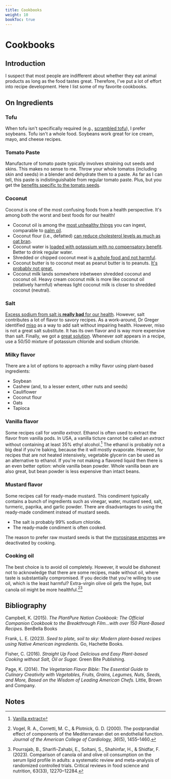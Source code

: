 ```yaml
---
title: Cookbooks
weight: 10
bookToc: true
---
```


# Cookbooks

## Introduction

I suspect that most people are indifferent about whether they eat animal products as long as the food tastes great.
Therefore, I've put a lot of effort into recipe development.
Here I list some of my favorite cookbooks.

## On Ingredients

### Tofu

When tofu isn't specifically required (e.g., [scrambled tofu](https://nutritionfacts.org/recipe/turmeric-tofu-scramble/)), I prefer soybeans.
Tofu isn't a whole food.
Soybeans work great for ice cream, mayo, and cheese recipes.

### Tomato Paste

Manufacture of tomato paste typically involves straining out seeds and skins.
This makes no sense to me.
Throw your whole tomatos (including skin and seeds) in a blender and dehydrate them to a paste.
As far as I can tell, this paste is indistinguishable from regular tomato paste.
Plus, but you get the [benefits specific to the tomato seeds](https://nutritionfacts.org/video/inhibiting-platelet-activation-with-tomato-seeds/).

### Coconut

Coconut is one of the most confusing foods from a health perspective. It's among both the worst and best foods for our health!
- Coconut oil is among the [most unhealthy things](https://nutritionfacts.org/video/coconut-oil-and-abdominal-fat/) you can ingest, comparable to [palm oil](https://nutritionfacts.org/video/how-the-dairy-industry-designs-misleading-studies/).
- Coconut flour (i.e., defatted) [can reduce cholesterol levels as much as oat bran](https://nutritionfacts.org/video/what-about-coconuts-coconut-milk-and-coconut-oil-mcts/).
- Coconut water is [loaded with potassium with no compensatory benefit](https://nutritionfacts.org/video/coconut-water-for-athletic-performance-vs-sports-drinks/). Better to drink regular water.
- Shredded or chipped coconut meat is [a whole food and not harmful](https://nutritionfacts.org/recipe/caramel-cocoa-bites/).
- Coconut butter is to coconut meat as peanut butter is to peanuts. [It's probably not great.](https://nutritionfacts.org/video/do-the-health-benefits-of-peanut-butter-include-longevity/)
- Coconut milk lands somewhere inbetween shredded coconut and coconut oil. Heavy cream coconut milk is more like coconut oil (relatively harmful) whereas light coconut milk is closer to shredded coconut (neutral).

### Salt

[Excess sodium from salt is **really bad** for our health](https://nutritionfacts.org/video/high-blood-pressure-may-be-a-choice/).
However, salt contributes a lot of flavor to savory recipes.
As a work-around, Dr Greger identified [miso](https://nutritionfacts.org/video/is-miso-healthy/) as a way to add salt without impairing health.
However, miso is not a great salt substitute.
It has its own flavor and is way more expensive than salt.
Finally, we got a [great solution](https://nutritionfacts.org/video/fewer-than-1-in-5000-meet-sodium-and-potassium-recommended-intakes/).
Whenever *salt* appears in a recipe, use a 50/50 mixture of potassium chloride and sodium chloride.

### Milky flavor

There are a lot of options to approach a milky flavor using plant-based ingredients:
- Soybean
- Cashew (and, to a lesser extent, other nuts and seeds)
- Cauliflower
- Coconut flour
- Oats
- Tapioca

### Vanilla flavor

Some recipes call for *vanilla extract*.
Ethanol is often used to extract the flavor from vanilla pods.
In USA, a vanilla ticture cannot be called an *extract* without containing at least 35% ethyl alcohol.[^vanilla-extract]
The ethanol is probably not a big deal if you're baking, because the it will mostly evaporate.
However, for recipes that are not heated intensively, vegetable glycerin can be used as an alternative to ethanol.
If you're not making a flavored liquid then there is an even better option:
whole vanilla bean powder.
Whole vanilla bean are also great, but bean powder is less expensive than intact beans.

### Mustard flavor

Some recipes call for ready-made mustard.
This condiment typically contains a bunch of ingredients such as vinegar, water, mustard seed, salt, turmeric, paprika, and garlic powder.
There are disadvantages to using the ready-made condiment instead of mustard seeds.
- The salt is probably 99% sodium chloride.
- The ready-made condiment is often cooked.

The reason to prefer raw mustard seeds is that the [myrosinase enzymes](https://nutritionfacts.org/video/second-strategy-to-cooking-broccoli/) are deactivated by cooking.

### Cooking oil

The best choice is to avoid oil completely.
However, it would be dishonest not to acknowledge that there are some recipes, made without oil, where taste is substantially compromised.
If you decide that you're willing to use oil, which is the least harmful?
Extra-virgin olive oil gets the hype, but canola oil might be more healthful.[^vogel2000][^pourrajab2023]

## Bibliography

Campbell, K. (2015). *The PlantPure Nation Cookbook: The Official Companion Cookbook to the Breakthrough Film...with over 150 Plant-Based Recipes.* BenBella Books

Frank, L. E. (2023). *Seed to plate, soil to sky: Modern plant-based recipes using Native American ingredients.* Go, Hachette Books.

Fisher, C. (2016). *Straight Up Food: Delicious and Easy Plant-based Cooking without Salt, Oil or Sugar.* Green Bite Publishing.

Page, K. (2014). *The Vegetarian Flavor Bible: The Essential Guide to Culinary Creativity with Vegetables, Fruits, Grains, Legumes, Nuts, Seeds, and More, Based on the Wisdom of Leading American Chefs.* Little, Brown and Company.

## Notes

[^vanilla-extract]: [Vanilla extract](https://en.wikipedia.org/wiki/Vanilla_extract)

[^vogel2000]: Vogel, R. A., Corretti, M. C., & Plotnick, G. D. (2000). The postprandial effect of components of the Mediterranean diet on endothelial function. *Journal of the American College of Cardiology, 36*(5), 1455–1460.

[^pourrajab2023]: Pourrajab, B., Sharifi-Zahabi, E., Soltani, S., Shahinfar, H., & Shidfar, F. (2023). Comparison of canola oil and olive oil consumption on the serum lipid profile in adults: a systematic review and meta-analysis of randomized controlled trials. Critical reviews in food science and nutrition, 63(33), 12270–12284.

